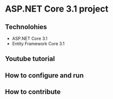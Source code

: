 # ASP.NET Core 3.1 project
## Technolohies
- ASP.NET Core 3.1
- Entity Framework Core 3.1
## Youtube tutorial
## How to configure and run
## How to contribute